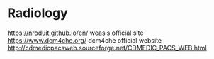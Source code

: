 # Radiology
https://nroduit.github.io/en/   weasis official site </br>
https://www.dcm4che.org/    dcm4che official website
http://cdmedicpacsweb.sourceforge.net/CDMEDIC_PACS_WEB.html
